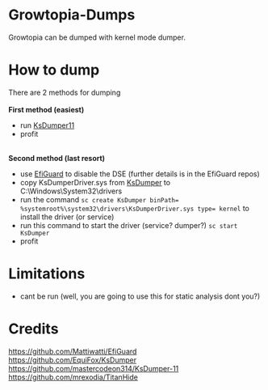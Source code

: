 # Growtopia-Dumps
Growtopia can be dumped with kernel mode dumper.

# How to dump 
There are 2 methods for dumping <br><br>
   <b> First method (easiest) </b>
   - run [KsDumper11](https://github.com/mastercodeon314/KsDumper-11)
   - profit <br><br>
   
   <b> Second method (last resort) </b>
   - use [EfiGuard](https://github.com/Mattiwatti/EfiGuard) to disable the DSE (further details is in the EfiGuard repos)
   - copy KsDumperDriver.sys from [KsDumper](https://github.com/EquiFox/KsDumper) to C:\Windows\System32\drivers
   - run the command `sc create KsDumper binPath= %systemroot%\system32\drivers\KsDumperDriver.sys type= kernel` to install the driver (or service)
   - run this command to start the driver (service? dumper?) `sc start KsDumper`
   - profit

# Limitations
- cant be run (well, you are going to use this for static analysis dont you?)

# Credits
https://github.com/Mattiwatti/EfiGuard <br>
https://github.com/EquiFox/KsDumper <br>
https://github.com/mastercodeon314/KsDumper-11 <br>
https://github.com/mrexodia/TitanHide 
